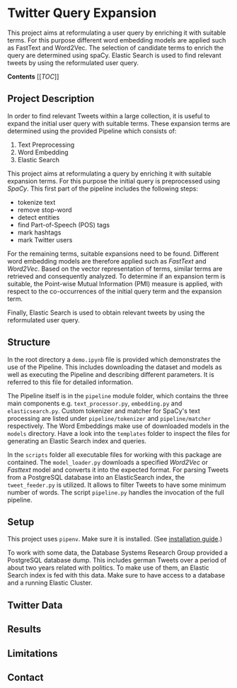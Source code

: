# Twitter Query Expansion
This project aims at reformulating a user query by enriching it with suitable terms. For this purpose different word embedding models are applied such as FastText and Word2Vec. The selection of candidate terms to enrich the query are determined using spaCy. Elastic Search is used to find relevant tweets by using the reformulated user query.

**Contents**
[[_TOC_]]



## Project Description
In order to find relevant Tweets within a large collection, it is useful to expand the initial user query with suitable terms. These expansion terms are determined using the provided Pipeline which consists of:
1. Text Preprocessing  
2. Word Embedding
3. Elastic Search

This project aims at reformulating a query by enriching it with suitable expansion terms. For this purpose the initial query is preprocessed using *SpaCy*. This first part of the pipeline includes the following steps:
- tokenize text
- remove stop-word
- detect entities
- find Part-of-Speech (POS) tags
- mark hashtags
- mark Twitter users

For the remaining terms, suitable expansions need to be found. Different word embedding models are therefore applied such as *FastText* and *Word2Vec*. Based on the vector representation of terms, similar terms are retrieved and consequently analyzed. To determine if an expansion term is suitable, the Point-wise Mutual Information (PMI) measure is applied, with respect to the co-occurrences of the initial query term and the expansion term. 

Finally, Elastic Search is used to obtain relevant tweets by using the reformulated user query.  

## Structure
In the root directory a `demo.ipynb` file is provided which demonstrates the use of the Pipeline. This includes downloading the dataset and models as well as executing the Pipeline and describing different parameters. It is referred to this file for detailed information.  

The Pipeline itself is in the `pipeline` module folder, which contains the three main components e.g. `text_processor.py`, `embedding.py` and `elasticsearch.py`. Custom tokenizer and matcher for SpaCy's text processing are listed under `pipeline/tokenizer` and `pipeline/matcher` respectively. The Word Embeddings make use of downloaded models in the `models` directory. Have a look into the `templates` folder to inspect the files for generating an Elastic Search index and queries. 

In the `scripts` folder all executable files for working with this package are contained. The `model_loader.py` downloads a specified *Word2Vec* or *Fasttext* model and converts it into the expected format. For parsing Tweets from a PostgreSQL database into an ElasticSearch index, the `tweet_feeder.py` is utilized. It allows to filter Tweets to have some minimum number of words. The script `pipeline.py` handles the invocation of the full pipeline. 

## Setup
This project uses `pipenv`. Make sure it is installed. (See [installation guide](https://pipenv.pypa.io/en/latest/#install-pipenv-today).)


To work with some data, the Database Systems Research Group provided a PostgreSQL database dump. This includes german Tweets over a period of about two years related with politics. To make use of them, an Elastic Search index is fed with this data. Make sure to have access to a database and a running Elastic Cluster.

## Twitter Data

## Results

## Limitations

## Contact 
